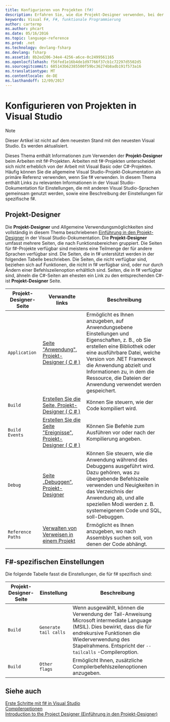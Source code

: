 ```yaml
---
title: Konfigurieren von Projekten (f#)
description: Erfahren Sie, wie die Projekt-Designer verwenden, bei der Arbeit mit F#-Projekten in Visual Studio.
keywords: Visual F#, F#, funktionale Programmierung
author: cartermp
ms.author: phcart
ms.date: 05/16/2016
ms.topic: language-reference
ms.prod: .net
ms.technology: devlang-fsharp
ms.devlang: fsharp
ms.assetid: 8b2ed206-34e4-4256-a6ce-0c2499561165
ms.openlocfilehash: f56fed1e16b4de1d97766f37cb1c72297d5502d5
ms.sourcegitcommit: 685143b62385500f59bc36274b8adb191f573a16
ms.translationtype: MT
ms.contentlocale: de-DE
ms.lasthandoff: 12/09/2017
---
```

# <a name="configuring-projects-in-visual-studio"></a>Konfigurieren von Projekten in Visual Studio

> [!NOTE]
Dieser Artikel ist nicht auf dem neuesten Stand mit den neuesten Visual Studio.  Es werden aktualisiert.

Dieses Thema enthält Informationen zum Verwenden der **Projekt-Designer** beim Arbeiten mit f#-Projekten. Arbeiten mit f#-Projekten unterscheidet sich nicht erheblich von der Arbeit mit Visual Basic oder C#-Projekten. Häufig können Sie die allgemeine Visual Studio-Projekt-Dokumentation als primäre Referenz verwenden, wenn Sie f# verwenden. In diesem Thema enthält Links zu relevanten Informationen in der Visual Studio-Dokumentation für Einstellungen, die mit anderen Visual Studio-Sprachen gemeinsam genutzt werden, sowie eine Beschreibung der Einstellungen für spezifische f#.

## <a name="project-designer"></a>Projekt-Designer
Die **Projekt-Designer** und Allgemeine Verwendungsmöglichkeiten sind vollständig in diesem Thema beschriebenen [Einführung in den Projekt-Designer](https://msdn.microsoft.com/library/898dd854-c98d-430c-ba1b-a913ce3c73d7) in der Visual Studio-Dokumentation. Die **Projekt-Designer** umfasst mehrere Seiten, die nach Funktionsbereichen gruppiert. Die Seiten für f#-Projekte verfügbar sind meistens eine Teilmenge der für andere Sprachen verfügbar sind. Die Seiten, die in f# unterstützt werden in der folgenden Tabelle beschrieben. Die Seiten, die nicht verfügbar sind, beziehen sich auf Funktionen, die nicht in f# verfügbar sind, oder nur durch Ändern einer Befehlszeilenoption erhältlich sind. Seiten, die in f# verfügbar sind, ähneln die C#-Seiten am ehesten ein Link zu den entsprechenden C#-ist **Projekt-Designer** Seite.

|Projekt-Designer-Seite|Verwandte links|Beschreibung|
|---------------------|-------------|-----------|
|`Application`|[Seite "Anwendung", Projekt-Designer &#40; C &#35; &#41;](https://msdn.microsoft.com/library/ms247046.aspx)|Ermöglicht es Ihnen anzugeben, auf Anwendungsebene Einstellungen und Eigenschaften, z. B., ob Sie erstellen eine Bibliothek oder eine ausführbare Datei, welche Version von .NET Framework die Anwendung abzielt und Informationen zu, in dem die Ressource, die Dateien der Anwendung verwendet werden gespeichert.|
|`Build`|[Erstellen Sie die Seite, Projekt-Designer &#40; C &#35; &#41;](https://msdn.microsoft.com/library/kb4wyys2.aspx)|Können Sie steuern, wie der Code kompiliert wird.|
|`Build Events`|[Erstellen Sie die Seite "Ereignisse", Projekt-Designer &#40; C &#35; &#41;](https://msdn.microsoft.com/library/kb4wyys2.aspx)|Können Sie Befehle zum Ausführen vor oder nach der Kompilierung angeben.|
|`Debug`|[Seite „Debuggen“, Projekt-Designer](https://msdn.microsoft.com/library/2wcdezs5.aspx)|Können Sie steuern, wie die Anwendung während des Debuggens ausgeführt wird. Dazu gehören, was zu übergebende Befehlszeile verwenden und Neuigkeiten in das Verzeichnis der Anwendung ab, und alle speziellen Modi werden z. B. systemeigenem Code und SQL, soll-Debuggen.|
|`Reference Paths`|[Verwalten von Verweisen in einem Projekt](/visualstudio/ide/managing-references-in-a-project)|Ermöglicht es Ihnen anzugeben, wo nach Assemblys suchen soll, von denen der Code abhängt.|

## <a name="f-specific-settings"></a>F#-spezifischen Einstellungen
Die folgende Tabelle fasst die Einstellungen, die für f# spezifisch sind:

|Projekt-Designer-Seite|Einstellung|Beschreibung|
|---------------------|-------|-----------|
|`Build`|`Generate tail calls`|Wenn ausgewählt, können die Verwendung der Tail-Anweisung Microsoft intermediate Language (MSIL). Dies bewirkt, dass die für endrekursive Funktionen die Wiederverwendung des Stapelrahmens. Entspricht der `--tailcalls` -Compileroption.|
|`Build`|`Other flags`|Ermöglicht Ihnen, zusätzliche Compilerbefehlszeilenoptionen anzugeben.|

## <a name="see-also"></a>Siehe auch
 [Erste Schritte mit f# in Visual Studio](../get-started/get-started-visual-studio.md)  
 [Compileroptionen](../language-reference/compiler-options.md)  
 [Introduction to the Project Designer (Einführung in den Projekt-Designer)](https://msdn.microsoft.com/library/898dd854-c98d-430c-ba1b-a913ce3c73d7(v=vs.100))
